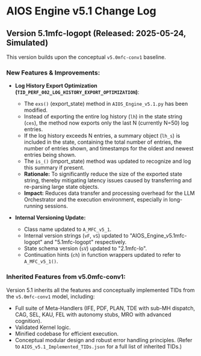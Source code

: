 # AIOS Engine v5.1 Change Log

## Version 5.1mfc-logopt (Released: 2025-05-24, Simulated)

This version builds upon the conceptual `v5.0mfc-conv1` baseline.

### New Features & Improvements:

*   **Log History Export Optimization (`TID_PERF_002_LOG_HISTORY_EXPORT_OPTIMIZATION`)**:
    *   The `exs()` (export_state) method in `AIOS_Engine_v5.1.py` has been modified.
    *   Instead of exporting the entire log history (`lh`) in the state string (`ces`), the method now exports only the last N (currently N=50) log entries.
    *   If the log history exceeds N entries, a summary object (`lh_s`) is included in the state, containing the total number of entries, the number of entries shown, and timestamps for the oldest and newest entries being shown.
    *   The `is_()` (import_state) method was updated to recognize and log this summary if present.
    *   **Rationale:** To significantly reduce the size of the exported state string, thereby mitigating latency issues caused by transferring and re-parsing large state objects.
    *   **Impact:** Reduces data transfer and processing overhead for the LLM Orchestrator and the execution environment, especially in long-running sessions.

*   **Internal Versioning Update:**
    *   Class name updated to `A_MFC_v5_1`.
    *   Internal version strings (`vF`, `vS`) updated to "AIOS_Engine_v5.1mfc-logopt" and "5.1mfc-logopt" respectively.
    *   State schema version (`sV`) updated to "2.1mfc-lo".
    *   Continuation hints (`ch`) in function wrappers updated to refer to `A_MFC_v5_1()`.

### Inherited Features from v5.0mfc-conv1:
Version 5.1 inherits all the features and conceptually implemented TIDs from the `v5.0mfc-conv1` model, including:
*   Full suite of Meta-Handlers (IFE, PDF, PLAN, TDE with sub-MH dispatch, CAG, SEL, KAU, FEL with autonomy stubs, MRO with advanced cognition).
*   Validated Kernel logic.
*   Minified codebase for efficient execution.
*   Conceptual modular design and robust error handling principles.
(Refer to `AIOS_v5.1_Implemented_TIDs.json` for a full list of inherited TIDs.)